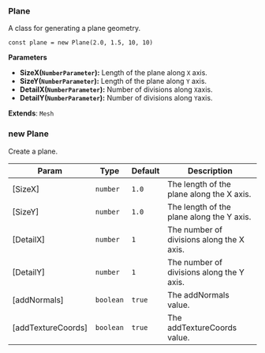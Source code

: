 <a name="Plane"></a>

### Plane 
A class for generating a plane geometry.

```
const plane = new Plane(2.0, 1.5, 10, 10)
```

**Parameters**
* **SizeX(`NumberParameter`):** Length of the plane along `X` axis.
* **SizeY(`NumberParameter`):** Length of the plane along `Y` axis.
* **DetailX(`NumberParameter`):** Number of divisions along `X`axis.
* **DetailY(`NumberParameter`):** Number of divisions along `Y`axis.


**Extends**: <code>Mesh</code>  
<a name="new_Plane_new"></a>

### new Plane
Create a plane.


| Param | Type | Default | Description |
| --- | --- | --- | --- |
| [SizeX] | <code>number</code> | <code>1.0</code> | The length of the plane along the X axis. |
| [SizeY] | <code>number</code> | <code>1.0</code> | The length of the plane along the Y axis. |
| [DetailX] | <code>number</code> | <code>1</code> | The number of divisions along the X axis. |
| [DetailY] | <code>number</code> | <code>1</code> | The number of divisions along the Y axis. |
| [addNormals] | <code>boolean</code> | <code>true</code> | The addNormals value. |
| [addTextureCoords] | <code>boolean</code> | <code>true</code> | The addTextureCoords value. |

